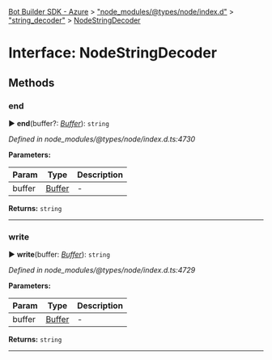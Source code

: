 [Bot Builder SDK - Azure](../README.md) > ["node_modules/@types/node/index.d"](../modules/_node_modules__types_node_index_d_.md) > ["string_decoder"](../modules/_node_modules__types_node_index_d_._string_decoder_.md) > [NodeStringDecoder](../interfaces/_node_modules__types_node_index_d_._string_decoder_.nodestringdecoder.md)



# Interface: NodeStringDecoder


## Methods
<a id="end"></a>

###  end

► **end**(buffer?: *[Buffer](_node_modules__types_node_index_d_.buffer.md)*): `string`



*Defined in node_modules/@types/node/index.d.ts:4730*



**Parameters:**

| Param | Type | Description |
| ------ | ------ | ------ |
| buffer | [Buffer](_node_modules__types_node_index_d_.buffer.md)   |  - |





**Returns:** `string`





___

<a id="write"></a>

###  write

► **write**(buffer: *[Buffer](_node_modules__types_node_index_d_.buffer.md)*): `string`



*Defined in node_modules/@types/node/index.d.ts:4729*



**Parameters:**

| Param | Type | Description |
| ------ | ------ | ------ |
| buffer | [Buffer](_node_modules__types_node_index_d_.buffer.md)   |  - |





**Returns:** `string`





___


